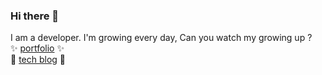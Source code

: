 ### Hi there 👋
I am a developer. I'm growing every day, Can you watch my growing up ?  
✨ [portfolio](https://seunghui98.github.io/) ✨  
🌱 [tech blog](https://developer-ellen.tistory.com/) 🌱

<!--
**Seunghui98/Seunghui98** is a ✨ _special_ ✨ repository because its `README.md` (this file) appears on your GitHub profile.

Here are some ideas to get you started:

- 🔭 I’m currently working on ...
- 🌱 I’m currently learning ...
- 👯 I’m looking to collaborate on ...
- 🤔 I’m looking for help with ...
- 💬 Ask me about ...
- 📫 How to reach me: ...
- 😄 Pronouns: ...
- ⚡ Fun fact: ...
-->
